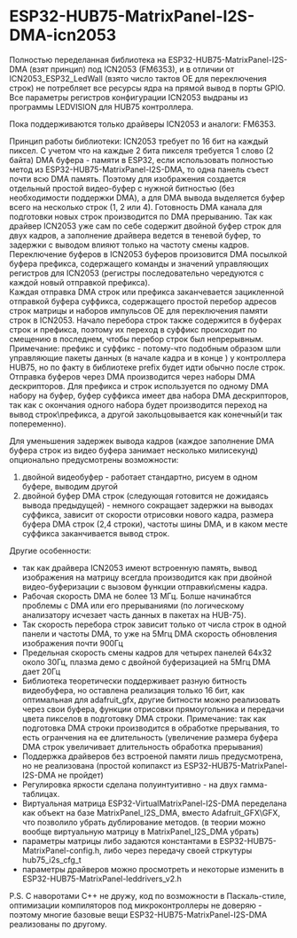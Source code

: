 # ESP32-HUB75-MatrixPanel-I2S-DMA-icn2053
Полностью переделанная библиотека на ESP32-HUB75-MatrixPanel-I2S-DMA (взят принцип) под ICN2053 (FM6353), и в отличии от ICN2053_ESP32_LedWall (взято число тактов OE для переключения строк) не потребляет все ресурсы ядра на прямой вывод в порты GPIO. Все параметры регистров конфигурации ICN2053 выдраны из программы LEDVISION для HUB75 контроллера.

Пока поддерживаются только драйверы ICN2053 и аналоги: FM6353.  

Принцип работы библиотеки:
  ICN2053 требует по 16 бит на каждый пиксел. С учетом что на каждые 2 бита пикселя требуется 1 слово (2 байта) DMA буфера - памяти в ESP32, если использовать полностью метод из ESP32-HUB75-MatrixPanel-I2S-DMA, то одна панель съест почти всю DMA память. Поэтому для изображения создается отдельный простой видео-буфер с нужной битностью (без необходимости поддержки DMA), а для DMA вывода выделяется буфер всего на несколько строк (1, 2 или 4). Готовность DMA канала для подготовки новых строк производится по DMA прерыванию.
Так как драйвер ICN2053 уже сам по себе содержит двойной буфер строк для двух кадров, а заполнение драйвера ведется в теневой буфер, то задержки с выводом влияют только на частоту смены кадров.
  Переключение буферов в ICN2053 буферов произовится DMA посылкой буфера префикса, содержащего команды и значений управляющих регистров для ICN2053 (регистры последовательно чередуются с каждой новый отправкой префикса).  
Каждая отправка DMA строк или префикса заканчевается зацикленной отправкой буфера суффикса, содержащего простой перебор адресов строк матрицы и наборов импульсов OE для переключения памяти строк в ICN2053. Начало перебора строк также содержится в буферах строк и префикса, поэтому их переход в суффикс происходит по смещению в последнем, чтобы перебор строк был непрерывным.
  Примечание: префикс и суффикс - потому-что подобным образом шли управляющие пакеты данных (в начале кадра и в конце ) у контроллера HUB75, но по факту в библиотеке prefix будет идти обычно после строк.
  Отправка буферов через DMA производится через наборы DMA дескрипторов. Для префикса и строк используется по одному DMA набору на буфер, буфер суффикса имеет два набора DMA дескрипторов, так как с окончания одного набора будет производится переход на вывод строк\префикса, а другой закольцовывается как конечный(и так попеременно). 
  
  Для уменьшения задержек вывода кадров (каждое заполнение DMA буфера строк из видео буфера занимает несколько милисекунд) опционально предусмотрены возможности: 
  1. двойной видеобуфер - работает стандартно, рисуем в одном буфере, выводим другой
  2. двойной буфер DMA строк (следующая готовится не дожидаясь вывода предыдущей) - немного сокращает задержки на выводах суффикса, зависит от скорости отрисовки нового кадра, размера буфера DMA строк (2,4 строки), частоты шины DMA, и в каком месте суффикса заканчивается вывод строк. 
  
Другие особенности:
  - так как драйвера ICN2053 имеют встроенную память, вывод изображения на матрицу всегдла производится как при двойной видео-буферизации с вызовом функции отправки\смены кадра.
  - Рабочая скорость DMA не более 13 МГц. Болше начинабтся проблемы с DMA или его прерываниями (по логическому анализатору исчезает часть данных в пакетах на HUB-75).
  - Так скорость перебора строк зависит только от числа строк в одной панели и частоты DMA, то уже на 5Мгц DMA скорость обновления изображения почти 900Гц
  - Предельная скорость смены кадров для четырех панелей 64x32 около 30Гц, плазма демо с двойной буферизацией на 5Мгц DMA дает 20Гц
  - Библиотека теоретически поддерживает разную битность видеобуфера, но оставлена реализация только 16 бит, как оптимальная для adafruit_gfx, другие битности можно реализовать через свои буфера, функции отрисовки прямоугольника и передачи цвета пикселов в подготовку DMA строки. 
Примечание: так как подготовка DMA строки производится в обработке прерывания, то есть огранчения на ее длительность (увеличение размера буфера DMA строк увеличивает длительность обработка прерывания)
  - Поддержка драйверов без встроеной памяти лишь предусмотрена, но не реализована (простой копипакст из ESP32-HUB75-MatrixPanel-I2S-DMA не пройдет)  
  - Регулировка яркости сделана полуинтуитивно - на двух гамма-таблицах.
  - Виртуальная матрица ESP32-VirtualMatrixPanel-I2S-DMA переделана как объект на базе MatrixPanel_I2S_DMA, вместо Adafruit_GFX\GFX, что позволило убрать дублирование методов. (в теории можно вообще виртуальную матрицу в MatrixPanel_I2S_DMA убрать) 
  - параметры матрицы либо задаются константами в ESP32-HUB75-MatrixPanel-config.h, либо через передачу своей стркутуры hub75_i2s_cfg_t
  - параметры драйверов можно просмотреть и некоторые изменить в ESP32-HUB75-MatrixPanel-leddrivers_v2.h
  
P.S.
С наворотами C++ не дружу, код по возможности в Паскаль-стиле, оптимизации компиляторов под микроконтроллеры не доверяю - поэтому многие базовые вещи ESP32-HUB75-MatrixPanel-I2S-DMA реализованы по другому.

